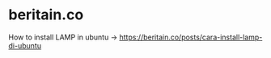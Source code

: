 # beritain.co
How to install LAMP in ubuntu -> https://beritain.co/posts/cara-install-lamp-di-ubuntu
